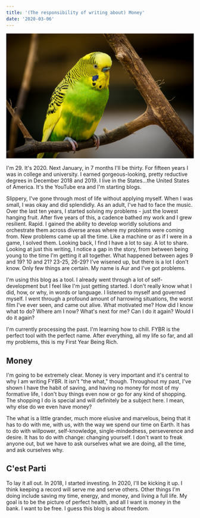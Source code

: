 ```yaml
---
title: '(The responsibility of writing about) Money'
date: '2020-03-06'
---
```


![photo](post1photo1.jpg)

I'm 29. It's 2020. Next January, in 7 months I'll be thirty. For fifteen years I was in college and university. I earned gorgeous-looking, pretty reductive degrees in December 2018 and 2019. I live in the States...the United States of America. It's the YouTube era and I'm starting blogs.

Slippery, I've gone through most of life without applying myself. When I was small, I was okay and did splendidly. As an adult, I've had to face the music. Over the last ten years, I started solving my problems - just the lowest hanging fruit. After five years of this, a cadence bathed my work and I grew resilient. Rapid. I gained the ability to develop worldly solutions and orchestrate them across diverse areas where my problems were coming from. New problems came up all the time. Like a machine or as if I were in a game, I solved them. Looking back, I find I have a lot to say. A lot to share. Looking at just this writing, I notice a gap in the story, from between being young to the time I'm getting it all together. What happened between ages 9 and 19? 10 and 21? 23-25, 26-29? I've wisened up, but there is a lot I don't know. Only few things are certain. My name is Aur and I've got problems.

I'm using this blog as a tool. I already went through a lot of self-development but I feel like I'm just getting started. I don't really know what I did, how, or why, in words or language. I listened to myself and governed myself. I went through a profound amount of harrowing situations, the worst film I've ever seen, and came out alive. What motivated me? How did I know what to do? Where am I now? What's next for me? Can I do it again? Would I do it again?

I'm currently processing the past. I'm learning how to chill. FYBR is the perfect tool with the perfect name. After everything, all my life so far, and all my problems, this is my First Year Being Rich.

## Money

I'm going to be extremely clear. Money is very important and it's central to why I am writing FYBR. It isn't "the what," though. Throughout my past, I've shown I have the habit of saving, and having no money for most of my formative life, I don't buy things even now or go for any kind of shopping. The shopping I do is special and will definitely be a subject here. I mean, why else do we even have money?

The what is a little grander, much more elusive and marvelous, being that it has to do with me, with us, with the way we spend our time on Earth. It has to do with willpower, self-knowledge, single-mindedness, perseverence and desire. It has to do with change: changing yourself. I don't want to freak anyone out, but we have to ask ourselves what we are doing, all the time, and ask ourselves why.

## C'est Parti

To lay it all out. In 2018, I started investing. In 2020, I'll be kicking it up. I think keeping a record will serve me and serve others. Other things I'm doing include saving my time, energy, and money, and living a full life. My goal is to be the picture of perfect health, and all I want is money in the bank. I want to be free. I guess this blog is about freedom.
